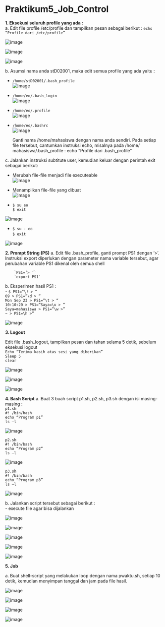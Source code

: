 # Praktikum5_Job_Control

**1. Eksekusi seluruh profile yang ada :**     
      a. Edit file  profile  /etc/profile  dan  tampilkan pesan  sebagai berikut  :    `echo  “Profile dari /etc/profile”`
   
![image](https://github.com/eopaleto/Praktikum5_Job_Control/assets/126212773/f5abb259-fd38-45a7-a6f5-b2c6e2f55115)

![image](https://github.com/eopaleto/Praktikum5_Job_Control/assets/126212773/876a246c-63b3-45ae-bdc4-6455a44b789f)

![image](https://github.com/eopaleto/Praktikum5_Job_Control/assets/126212773/4391d241-a213-47e9-90d8-068911fe353d)

b. Asumsi nama anda stD02001, maka edit semua profile yang ada yaitu :   
- `/home/stD02001/.bash_profile`    
 ![image](https://github.com/eopaleto/Praktikum5_Job_Control/assets/126212773/ed0c6b27-0a5b-4d82-9f22-68d1c8483f1f)   
- `/home/eo/.bash_login`   
![image](https://github.com/eopaleto/Praktikum5_Job_Control/assets/126212773/81dc1229-f4b6-456c-8328-97b83a3d81e0)   
- `/home/eo/.profile`   
![image](https://github.com/eopaleto/Praktikum5_Job_Control/assets/126212773/3a25c2f8-9c08-4d60-95ed-6a2dc3a0d761)   
- `/home/eo/.bashrc`   
![image](https://github.com/eopaleto/Praktikum5_Job_Control/assets/126212773/e212874f-2078-435e-a045-fb0f1811cae4)   

  Ganti nama  /home/mahasiswa dengan nama anda sendiri. Pada  setiap  file tersebut, cantumkan  instruksi  echo,  misalnya  pada  /home/  mahasiswa/.bash_profile  :    echo “Profile dari .bash_profile”

c. Jalankan instruksi subtitute user, kemudian keluar dengan perintah exit sebagai berikut:      

- Merubah file-file menjadi file executeable  
  ![image](https://github.com/eopaleto/Praktikum5_Job_Control/assets/126212773/7a8d2f71-e756-4239-964d-258cbc7579af)

- Menampilkan file-file yang dibuat  
  ![image](https://github.com/eopaleto/Praktikum5_Job_Control/assets/126212773/b0089edd-a62b-4b9f-842a-d4b94ff40201)

- `$ su eo`  
  `$ exit`
  
![image](https://github.com/eopaleto/Praktikum5_Job_Control/assets/126212773/8228c745-2a66-4492-99e4-cf2b037d011b)

- `$ su - eo`  
  `$ exit`  

![image](https://github.com/eopaleto/Praktikum5_Job_Control/assets/126212773/3e941d06-ec81-4458-8be9-44a51cb09371)

**2. Prompt String (PS)**
a. Edit file  .bash_profile, ganti prompt PS1 dengan ‘>’.  Instruksi export diperlukan dengan parameter nama variable tersebut, agar perubahan variable PS1 dikenal oleh semua shell   

		`PS1=’> ‘`
		`export PS1`

b. Eksperimen hasil PS1 :   
		- `$ PS1=“\! > “`    
		  `69 > PS1=”\d > “`   
		  `Mon Sep 23 > PS1=”\t > “`    
		  `10:10:20 > PS1=”Saya=\u > “`   
		  `Saya=mahasiswa > PS1=”\w >”`   
		  `~ > PS1=\h >”`

 ![image](https://github.com/eopaleto/Praktikum5_Job_Control/assets/126212773/fe3572ed-3c79-4a40-84cf-87715ccbd54c)

**3. Logout**   

Edit file .bash_logout, tampilkan pesan dan tahan selama 5 detik, sebelum eksekusi logout   
  `Echo “Terima kasih atas sesi yang diberikan”`  
	`Sleep 5`   
  `clear`

![image](https://github.com/eopaleto/Praktikum5_Job_Control/assets/126212773/169a5df2-b63f-450a-bb43-d13ff2457086)

![image](https://github.com/eopaleto/Praktikum5_Job_Control/assets/126212773/ff52e62f-d545-4ee0-bd33-7848280e57a8)

![image](https://github.com/eopaleto/Praktikum5_Job_Control/assets/126212773/31fa4e53-af83-40d5-ab5d-06f2e43267a1)

**4. Bash Script**
a. Buat 3 buah script p1.sh, p2.sh, p3.sh dengan isi masing-masing :  
  `p1.sh`  
  `#! /bin/bash`    
	`echo “Program p1”`    
  `ls –l`  

![image](https://github.com/eopaleto/Praktikum5_Job_Control/assets/126212773/fc1b46f2-a960-4407-a720-8934a7a83bb9)

  `p2.sh`  
  `#! /bin/bash`    
	`echo “Program p2”`    
  `ls –l`  

![image](https://github.com/eopaleto/Praktikum5_Job_Control/assets/126212773/05223ec3-b031-4d3d-ab90-cbd5f596d5cf)

  `p3.sh`  
  `#! /bin/bash`    
	`echo “Program p3”`    
  `ls –l`  
 
![image](https://github.com/eopaleto/Praktikum5_Job_Control/assets/126212773/de2da7b2-5e11-46a0-88b8-2cc8e258f4e3)

b. Jalankan script tersebut sebagai berikut :   
	- execute file agar bisa dijalankan

 ![image](https://github.com/eopaleto/Praktikum5_Job_Control/assets/126212773/f4932296-93c5-4ccf-af70-ad6e4fa407df)


![image](https://github.com/eopaleto/Praktikum5_Job_Control/assets/126212773/29345987-9789-44f6-b2dd-34fb9556fb2c)

![image](https://github.com/eopaleto/Praktikum5_Job_Control/assets/126212773/b0119352-6a9d-4364-b9fe-d928abc9674d)

![image](https://github.com/eopaleto/Praktikum5_Job_Control/assets/126212773/882d6739-9a0f-45ba-b56d-238380797b90)

![image](https://github.com/eopaleto/Praktikum5_Job_Control/assets/126212773/1b7b96b7-bb7e-40f7-beb6-e7a19ad4f384)

**5. Job**

a. Buat shell-script yang melakukan loop dengan nama pwaktu.sh,  setiap 10 detik, kemudian menyimpan tanggal dan jam pada file hasil.


![image](https://github.com/eopaleto/Praktikum5_Job_Control/assets/126212773/b0cb7217-b3a6-4539-9dee-c92b7668699c)

![image](https://github.com/eopaleto/Praktikum5_Job_Control/assets/126212773/eeceb0c3-ee73-4451-aefe-5e9f75ee9528)

![image](https://github.com/eopaleto/Praktikum5_Job_Control/assets/126212773/aa4d9b14-e916-4121-a569-d70afceb2197)

![image](https://github.com/eopaleto/Praktikum5_Job_Control/assets/126212773/22f14388-a2c5-4831-b048-a3c43aa26093)
